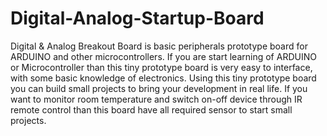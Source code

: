 # Digital-Analog-Startup-Board
Digital &amp; Analog Breakout Board is basic peripherals prototype board for ARDUINO and other microcontrollers. If you are start learning of ARDUINO or Microcontroller than this tiny prototype board is very easy to interface, with some basic knowledge of electronics. Using this tiny prototype board you can build small projects to bring your development in real life. If you want to monitor room temperature and switch on-off device through IR remote control than this board have all required sensor to start small projects.
